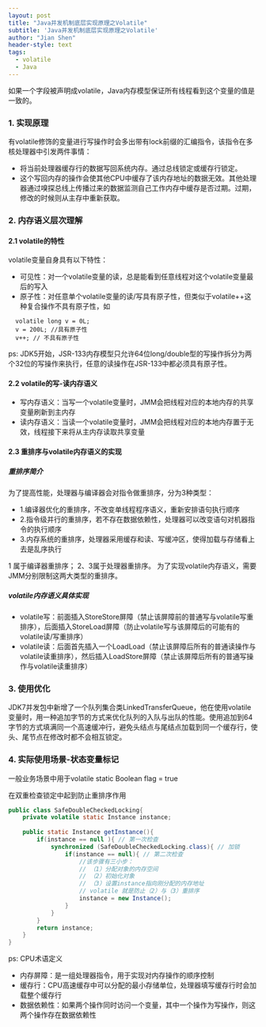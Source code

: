 ```yaml
---
layout: post
title: "Java并发机制底层实现原理之Volatile"
subtitle: 'Java并发机制底层实现原理之Volatile'
author: "Jian Shen"
header-style: text
tags:
  - volatile
  - Java
---
```


如果一个字段被声明成volatile，Java内存模型保证所有线程看到这个变量的值是一致的。

### 1. 实现原理

有volatile修饰的变量进行写操作时会多出带有lock前缀的汇编指令，该指令在多核处理器中引发两件事情：

 - 将当前处理器缓存行的数据写回系统内存。通过总线锁定或缓存行锁定。
 - 这个写回内存的操作会使其他CPU中缓存了该内存地址的数据无效。其他处理器通过嗅探总线上传播过来的数据监测自己工作内存中缓存是否过期。过期，修改的时候则从主存中重新获取。
 
### 2. 内存语义层次理解

#### 2.1 volatile的特性

volatile变量自身具有以下特性：
   
  - 可见性：对一个volatile变量的读，总是能看到任意线程对这个volatile变量最后的写入
  - 原子性：对任意单个volatile变量的读/写具有原子性，但类似于volatile++这种复合操作不具有原子性，如
  ```
    volatile long v = 0L;
    v = 200L; //具有原子性
    v++; // 不具有原子性
  ```
ps: JDK5开始，JSR-133内存模型只允许64位long/double型的写操作拆分为两个32位的写操作来执行，任意的读操作在JSR-133中都必须具有原子性。

#### 2.2 volatile的写-读内存语义

 - 写内存语义：当写一个volatile变量时，JMM会把线程对应的本地内存的共享变量刷新到主内存
 - 读内存语义：当读一个volatile变量时，JMM会把线程对应的本地内存置于无效，线程接下来将从主内存读取共享变量
 
#### 2.3 重排序与volatile内存语义的实现

##### 重排序简介

为了提高性能，处理器与编译器会对指令做重排序，分为3种类型：
 - 1.编译器优化的重排序，不改变单线程程序语义，重新安排语句执行顺序
 - 2.指令级并行的重排序，若不存在数据依赖性，处理器可以改变语句对机器指令的执行顺序
 - 3.内存系统的重排序，处理器采用缓存和读、写缓冲区，使得加载与存储看上去是乱序执行
 
1 属于编译器重排序；
2、3属于处理器重排序。
为了实现volatile内存语义，需要JMM分别限制这两大类型的重排序。 

##### volatile内存语义具体实现

 - volatile写：前面插入StoreStore屏障（禁止该屏障前的普通写与volatile写重排序），后面插入StoreLoad屏障（防止volatile写与该屏障后的可能有的volatile读/写重排序）
 - volatile读：后面首先插入一个LoadLoad（禁止该屏障后所有的普通读操作与volatile读重排序），然后插入LoadStore屏障（禁止该屏障后所有的普通写操作与volatile读重排序）
 
### 3. 使用优化

JDK7并发包中新增了一个队列集合类LinkedTransferQueue，他在使用volatile变量时，用一种追加字节的方式来优化队列的入队与出队的性能。使用追加到64字节的方式填满同一个高速缓冲行，避免头结点与尾结点加载到同一个缓存行，使头、尾节点在修改时都不会相互锁定。

###  4. 实际使用场景-状态变量标记

一般业务场景中用于volatile static Boolean flag = true

在双重检查锁定中起到防止重排序作用

```java
public class SafeDoubleCheckedLocking{
    private volatile static Instance instance;
    
    public static Instance getInstance(){
        if(instance == null ){ // 第一次检查
            synchronized (SafeDoubleCheckedLocking.class){ // 加锁
                if(instance == null){ // 第二次检查
                    //该步骤有三小步：
                    // （1）分配对象的内存空间 
                    // （2）初始化对象 
                    // （3）设置instance指向刚分配的内存地址
                    // volatile 就是防止（2）与（3）重排序
                    instance = new Instance();
                }
            }
        }
        return instance;
    }
}
```  

ps: CPU术语定义

 - 内存屏障：是一组处理器指令，用于实现对内存操作的顺序控制
 - 缓存行：CPU高速缓存中可以分配的最小存储单位，处理器填写缓存行时会加载整个缓存行
 - 数据依赖性：如果两个操作同时访问一个变量，其中一个操作为写操作，则这两个操作存在数据依赖性